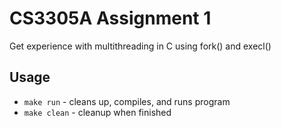 # CS3305A Assignment 1
 Get experience with multithreading in C using fork() and execl()

## Usage
* `make run` - cleans up, compiles, and runs program
* `make clean` - cleanup when finished
